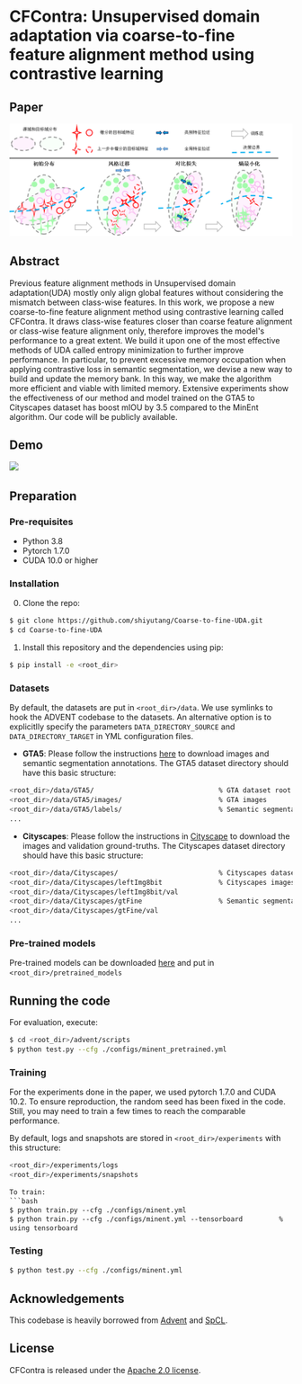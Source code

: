 # CFContra: Unsupervised domain adaptation via coarse-to-fine feature alignment method using contrastive learning


## Paper
![](./teasorc.png)


## Abstract
Previous feature alignment methods in Unsupervised domain adaptation(UDA) mostly only align global features without considering the mismatch between class-wise features. In this work, we propose a new coarse-to-fine feature alignment method using contrastive learning called CFContra. It draws class-wise features closer than coarse feature alignment or class-wise feature alignment only, therefore improves the model's performance to a great extent. We build it upon one of the most effective methods of UDA called entropy minimization to further improve performance. In particular, to prevent excessive memory occupation when applying contrastive loss in semantic segmentation, we devise a new way to build and update the memory bank. In this way, we make the algorithm more efficient and viable with limited memory. Extensive experiments show the effectiveness of our method and model trained on the GTA5 to Cityscapes dataset has boost mIOU by 3.5 compared to the MinEnt algorithm. Our code will be publicly available.
## Demo
[![](http://img.youtube.com/vi/Ihmz0yEqrq0/0.jpg)](http://www.youtube.com/watch?v=Ihmz0yEqrq0 "")

## Preparation

### Pre-requisites
* Python 3.8
* Pytorch 1.7.0
* CUDA 10.0 or higher

### Installation
0. Clone the repo:
```bash
$ git clone https://github.com/shiyutang/Coarse-to-fine-UDA.git
$ cd Coarse-to-fine-UDA
```

1. Install this repository and the dependencies using pip:
```bash
$ pip install -e <root_dir>
```

### Datasets
By default, the datasets are put in ```<root_dir>/data```. We use symlinks to hook the ADVENT codebase to the datasets. An alternative option is to explicitlly specify the parameters ```DATA_DIRECTORY_SOURCE``` and ```DATA_DIRECTORY_TARGET``` in YML configuration files.

* **GTA5**: Please follow the instructions [here](https://download.visinf.tu-darmstadt.de/data/from_games/) to download images and semantic segmentation annotations. The GTA5 dataset directory should have this basic structure:
```bash
<root_dir>/data/GTA5/                               % GTA dataset root
<root_dir>/data/GTA5/images/                        % GTA images
<root_dir>/data/GTA5/labels/                        % Semantic segmentation labels
...
```

* **Cityscapes**: Please follow the instructions in [Cityscape](https://www.cityscapes-dataset.com/) to download the images and validation ground-truths. The Cityscapes dataset directory should have this basic structure:
```bash
<root_dir>/data/Cityscapes/                         % Cityscapes dataset root
<root_dir>/data/Cityscapes/leftImg8bit              % Cityscapes images
<root_dir>/data/Cityscapes/leftImg8bit/val
<root_dir>/data/Cityscapes/gtFine                   % Semantic segmentation labels
<root_dir>/data/Cityscapes/gtFine/val
...
```

### Pre-trained models
Pre-trained models can be downloaded [here](https://github.com/valeoai/ADVENT/releases) and put in ```<root_dir>/pretrained_models```

## Running the code
For evaluation, execute:
```bash
$ cd <root_dir>/advent/scripts
$ python test.py --cfg ./configs/minent_pretrained.yml
```

### Training
For the experiments done in the paper, we used pytorch 1.7.0 and CUDA 10.2. To ensure reproduction, the random seed has been fixed in the code. Still, you may need to train a few times to reach the comparable performance.

By default, logs and snapshots are stored in ```<root_dir>/experiments``` with this structure:
```bash
<root_dir>/experiments/logs
<root_dir>/experiments/snapshots
```

```
To train:
```bash
$ python train.py --cfg ./configs/minent.yml
$ python train.py --cfg ./configs/minent.yml --tensorboard         % using tensorboard
```

### Testing
```bash
$ python test.py --cfg ./configs/minent.yml
```

## Acknowledgements
This codebase is heavily borrowed from [Advent](https://github.com/valeoai/ADVENT) and [SpCL](https://github.com/yxgeee/SpCL).

## License
CFContra is released under the [Apache 2.0 license](./LICENSE).
